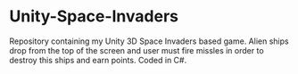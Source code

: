 # Unity-Space-Invaders
Repository containing my Unity 3D Space Invaders based game. Alien ships drop from the top of the screen and user must fire missles in order to destroy this ships and earn points. Coded in C#.
